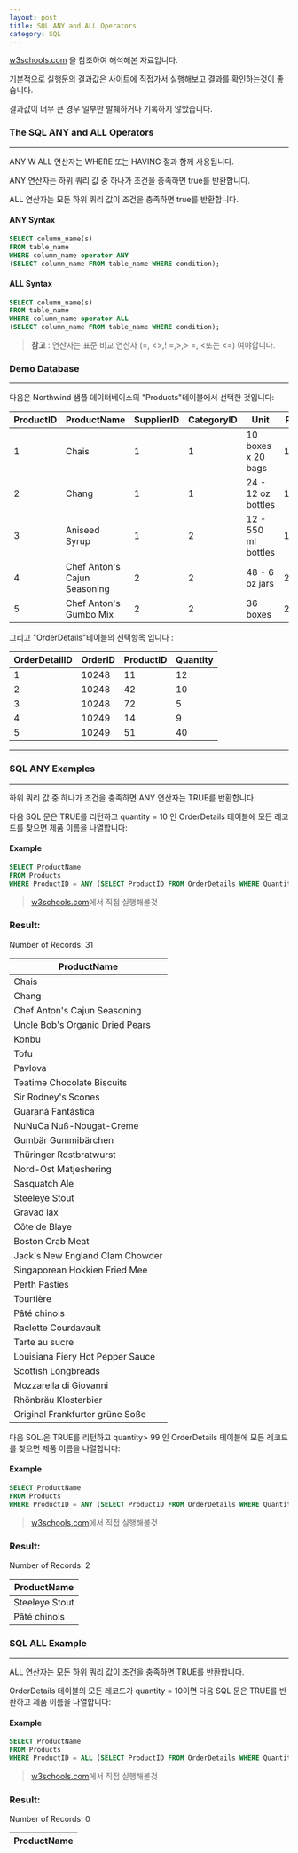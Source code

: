 ```yaml
---
layout: post
title: SQL ANY and ALL Operators
category: SQL
---
```




[w3schools.com](www.w3schools.com/sql) 을 참조하여 해석해본 자료입니다.

기본적으로 실행문의 결과값은 사이트에 직접가서 실행해보고 결과를 확인하는것이 좋습니다.

결과값이 너무 큰 경우 일부만 발췌하거나 기록하지 않았습니다.



### The SQL ANY and ALL Operators

---

ANY W ALL 연산자는 WHERE 또는 HAVING 절과 함께 사용됩니다.

ANY 연산자는 하위 쿼리 값 중 하나가 조건을 충족하면 true를 반환합니다.

ALL 연산자는 모든 하위 쿼리 값이 조건을 충족하면 true를 반환합니다.



#### ANY Syntax

```sql
SELECT column_name(s)
FROM table_name
WHERE column_name operator ANY
(SELECT column_name FROM table_name WHERE condition);
```



#### ALL Syntax

```sql
SELECT column_name(s)
FROM table_name
WHERE column_name operator ALL
(SELECT column_name FROM table_name WHERE condition);
```

> **참고** : 연산자는 표준 비교 연산자 (=, <>,! =,>,> =, <또는 <=) 여야합니다.



### Demo Database

---

다음은 Northwind 샘플 데이터베이스의 "Products"테이블에서 선택한 것입니다:

| ProductID | ProductName                  | SupplierID | CategoryID | Unit                | Price |
| --------- | ---------------------------- | ---------- | ---------- | ------------------- | ----- |
| 1         | Chais                        | 1          | 1          | 10 boxes x 20 bags  | 18    |
| 2         | Chang                        | 1          | 1          | 24 - 12 oz bottles  | 19    |
| 3         | Aniseed Syrup                | 1          | 2          | 12 - 550 ml bottles | 10    |
| 4         | Chef Anton's Cajun Seasoning | 2          | 2          | 48 - 6 oz jars      | 22    |
| 5         | Chef Anton's Gumbo Mix       | 2          | 2          | 36 boxes            | 21.35 |



그리고 "OrderDetails"테이블의 선택항목 입니다 :

| OrderDetailID | OrderID | ProductID | Quantity |
| ------------- | ------- | --------- | -------- |
| 1             | 10248   | 11        | 12       |
| 2             | 10248   | 42        | 10       |
| 3             | 10248   | 72        | 5        |
| 4             | 10249   | 14        | 9        |
| 5             | 10249   | 51        | 40       |

---



### SQL ANY Examples

---

하위 쿼리 값 중 하나가 조건을 충족하면 ANY 연산자는 TRUE를 반환합니다.

다음 SQL 문은 TRUE를 리턴하고 quantity = 10 인 OrderDetails 테이블에 모든 레코드를 찾으면 제품 이름을 나열합니다:



#### Example

```sql
SELECT ProductName
FROM Products
WHERE ProductID = ANY (SELECT ProductID FROM OrderDetails WHERE Quantity = 10);
```

> [w3schools.com](www.w3schools.com/sql)에서 직접 실행해볼것



### Result:

Number of Records: 31

| ProductName                      |
| -------------------------------- |
| Chais                            |
| Chang                            |
| Chef Anton's Cajun Seasoning     |
| Uncle Bob's Organic Dried Pears  |
| Konbu                            |
| Tofu                             |
| Pavlova                          |
| Teatime Chocolate Biscuits       |
| Sir Rodney's Scones              |
| Guaraná Fantástica               |
| NuNuCa Nuß-Nougat-Creme          |
| Gumbär Gummibärchen              |
| Thüringer Rostbratwurst          |
| Nord-Ost Matjeshering            |
| Sasquatch Ale                    |
| Steeleye Stout                   |
| Gravad lax                       |
| Côte de Blaye                    |
| Boston Crab Meat                 |
| Jack's New England Clam Chowder  |
| Singaporean Hokkien Fried Mee    |
| Perth Pasties                    |
| Tourtière                        |
| Pâté chinois                     |
| Raclette Courdavault             |
| Tarte au sucre                   |
| Louisiana Fiery Hot Pepper Sauce |
| Scottish Longbreads              |
| Mozzarella di Giovanni           |
| Rhönbräu Klosterbier             |
| Original Frankfurter grüne Soße  |



다음 SQL.은 TRUE를 리턴하고 quantity> 99 인 OrderDetails 테이블에 모든 레코드를 찾으면 제품 이름을 나열합니다:



#### Example

```sql
SELECT ProductName
FROM Products
WHERE ProductID = ANY (SELECT ProductID FROM OrderDetails WHERE Quantity > 99);
```

> [w3schools.com](www.w3schools.com/sql)에서 직접 실행해볼것



### Result:

Number of Records: 2

| ProductName    |
| -------------- |
| Steeleye Stout |
| Pâté chinois   |



### SQL ALL Example

---

ALL 연산자는 모든 하위 쿼리 값이 조건을 충족하면 TRUE를 반환합니다.

OrderDetails 테이블의 모든 레코드가 quantity = 10이면 다음 SQL 문은 TRUE를 반환하고 제품 이름을 나열합니다:



#### Example

```sql
SELECT ProductName
FROM Products
WHERE ProductID = ALL (SELECT ProductID FROM OrderDetails WHERE Quantity = 10);
```

> [w3schools.com](www.w3schools.com/sql)에서 직접 실행해볼것



### Result:

Number of Records: 0

| ProductName |
| ----------- |

